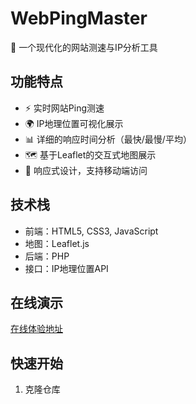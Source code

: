 # WebPingMaster

🚀 一个现代化的网站测速与IP分析工具

## 功能特点

- ⚡ 实时网站Ping测速
- 🌍 IP地理位置可视化展示
- 📊 详细的响应时间分析（最快/最慢/平均）
- 🗺️ 基于Leaflet的交互式地图展示
- 📱 响应式设计，支持移动端访问

## 技术栈

- 前端：HTML5, CSS3, JavaScript
- 地图：Leaflet.js
- 后端：PHP
- 接口：IP地理位置API

## 在线演示

[在线体验地址](您的演示网址)

## 快速开始

1. 克隆仓库